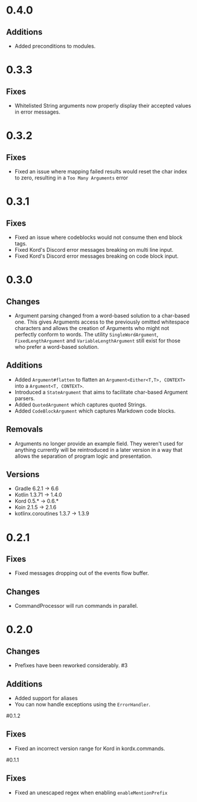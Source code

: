 # 0.4.0

## Additions

* Added preconditions to modules.

# 0.3.3

## Fixes

* Whitelisted String arguments now properly display their accepted values in error messages.

# 0.3.2

## Fixes

* Fixed an issue where mapping failed results would reset the char index to zero, resulting in a `Too Many Arguments`
error

# 0.3.1

## Fixes

* Fixed an issue where codeblocks would not consume then end block tags.
* Fixed Kord's Discord error messages breaking on multi line input.
* Fixed Kord's Discord error messages breaking on code block input.

# 0.3.0

## Changes

* Argument parsing changed from a word-based solution to a char-based one. This gives Arguments access to the
 previously omitted whitespace characters and allows the creation of Arguments who might not perfectly conform to
 words. The utility `SingleWordArgument`, `FixedLengthArgument` and `VariableLengthArgument` still exist for those
 who prefer a word-based solution.

## Additions

* Added `Argument#flatten` to flatten an `Argument<Either<T,T>, CONTEXT>` into a `Argument<T, CONTEXT>`.
* Introduced a `StateArgument` that aims to facilitate char-based Argument parsers.
* Added `QuotedArgument` which captures quoted Strings.
* Added `CodeBlockArgument` which captures Markdown code blocks. 

## Removals

* Arguments no longer provide an example field. They weren't used for anything currently will be reintroduced in
a later version in a way that allows the separation of program logic and presentation. 

## Versions

* Gradle 6.2.1 -> 6.6
* Kotlin 1.3.71 -> 1.4.0
* Kord 0.5.* -> 0.6.*
* Koin 2.1.5 -> 2.1.6
* kotlinx.coroutines 1.3.7 -> 1.3.9

# 0.2.1

## Fixes

* Fixed messages dropping out of the events flow buffer.

## Changes 

* CommandProcessor will run commands in parallel.
 
# 0.2.0

## Changes

* Prefixes have been reworked considerably. #3

## Additions

* Added support for aliases
* You can now handle exceptions using the `ErrorHandler`.

#0.1.2

## Fixes

* Fixed an incorrect version range for Kord in kordx.commands.

#0.1.1

## Fixes

* Fixed an unescaped regex when enabling `enableMentionPrefix`
